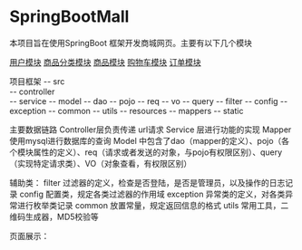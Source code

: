 # SpringBootMall

本项目旨在使用SpringBoot 框架开发商城网页。主要有以下几个模块

[用户模块]()
[商品分类模块]()
[商品模块]()
[购物车模块]()
[订单模块]()

项目框架
-- src \
  -- controller \
  -- service
  -- model
     -- dao
     -- pojo
     -- req
     -- vo
     -- query
  -- filter
  -- config
  -- exception
  -- common
  -- utils
-- resources
  -- mappers
  -- static

主要数据链路
Controller层负责传递 url请求
Service 层进行功能的实现
Mapper 使用mysql进行数据库的查询 
Model 中包含了dao（mapper的定义）、pojo（各个模块属性的定义）、req（请求或者发送的对象，与pojo有权限区别）、query（实现特定请求类）、VO（对象查看，有权限区别）

辅助类：
filter 过滤器的定义，检查是否登陆，是否是管理员，以及操作的日志记录
config 配置类，规定各类过滤器的作用域
exception 异常类的定义，对各类异常进行枚举类记录
common 放置常量，规定返回信息的格式
utils 常用工具，二维码生成器，MD5校验等

页面展示：

